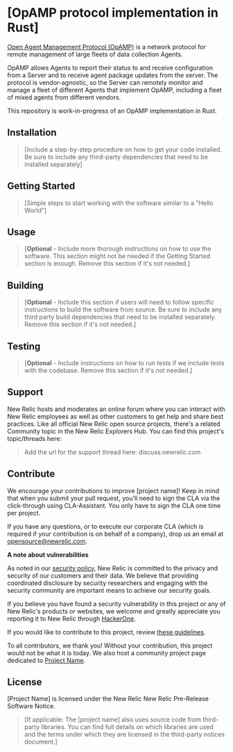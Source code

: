 # [OpAMP protocol implementation in Rust]

[Open Agent Management Protocol (OpAMP)](https://github.com/open-telemetry/opamp-spec)
is a network protocol for remote management of large fleets of data collection Agents.

OpAMP allows Agents to report their status to and receive configuration from a
Server and to receive agent package updates from the server.
The protocol is vendor-agnostic, so the Server can remotely monitor and
manage a fleet of different Agents that implement OpAMP, including a fleet of
mixed agents from different vendors.

This repository is work-in-progress of an OpAMP implementation in Rust.

## Installation

> [Include a step-by-step procedure on how to get your code installed. Be sure to include any third-party dependencies that need to be installed separately]

## Getting Started
>[Simple steps to start working with the software similar to a "Hello World"]

## Usage
>[**Optional** - Include more thorough instructions on how to use the software. This section might not be needed if the Getting Started section is enough. Remove this section if it's not needed.]


## Building

>[**Optional** - Include this section if users will need to follow specific instructions to build the software from source. Be sure to include any third party build dependencies that need to be installed separately. Remove this section if it's not needed.]

## Testing

>[**Optional** - Include instructions on how to run tests if we include tests with the codebase. Remove this section if it's not needed.]

## Support

New Relic hosts and moderates an online forum where you can interact with New Relic employees as well as other customers to get help and share best practices. Like all official New Relic open source projects, there's a related Community topic in the New Relic Explorers Hub. You can find this project's topic/threads here:

>Add the url for the support thread here: discuss.newrelic.com

## Contribute

We encourage your contributions to improve [project name]! Keep in mind that when you submit your pull request, you'll need to sign the CLA via the click-through using CLA-Assistant. You only have to sign the CLA one time per project.

If you have any questions, or to execute our corporate CLA (which is required if your contribution is on behalf of a company), drop us an email at opensource@newrelic.com.

**A note about vulnerabilities**

As noted in our [security policy](../../security/policy), New Relic is committed to the privacy and security of our customers and their data. We believe that providing coordinated disclosure by security researchers and engaging with the security community are important means to achieve our security goals.

If you believe you have found a security vulnerability in this project or any of New Relic's products or websites, we welcome and greatly appreciate you reporting it to New Relic through [HackerOne](https://hackerone.com/newrelic).

If you would like to contribute to this project, review [these guidelines](./CONTRIBUTING.md).

To all contributors, we thank you!  Without your contribution, this project would not be what it is today.  We also host a community project page dedicated to [Project Name](<LINK TO https://opensource.newrelic.com/projects/... PAGE>).

## License
[Project Name] is licensed under the New Relic New Relic Pre-Release Software Notice.
>[If applicable: The [project name] also uses source code from third-party libraries. You can find full details on which libraries are used and the terms under which they are licensed in the third-party notices document.]

